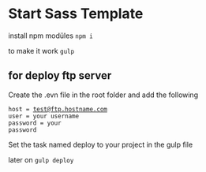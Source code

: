 # Start Sass Template

install npm modüles
<code>npm i </code>

to make it work
<code>gulp </code>

## for deploy ftp server
Create the .evn file in the root folder and add the following

<code>host = test@ftp.hostname.com</code>
<br>
<code>user = your username</code>
<br>
<code>password = your password</code>

Set the task named deploy to your project in the gulp file

later on <code>gulp deploy</code>
